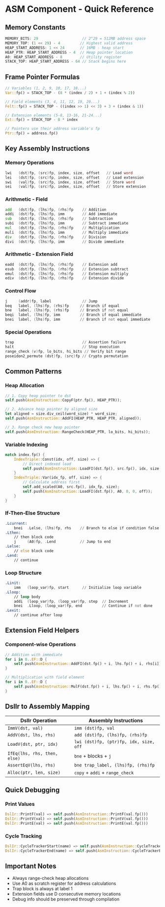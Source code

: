 # ASM Component - Quick Reference

## Memory Constants
```rust
MEMORY_BITS: 29                    // 2^29 = 512MB address space
MEMORY_TOP: (1 << 29) - 4         // Highest valid address
HEAP_START_ADDRESS: 1 << 24       // 16MB - heap start
HEAP_PTR: HEAP_START_ADDRESS - 4  // Heap pointer location
A0: HEAP_START_ADDRESS - 8        // Utility register
STACK_TOP: HEAP_START_ADDRESS - 64 // Stack begins here
```

## Frame Pointer Formulas
```rust
// Variables (1, 2, 9, 10, 17, 18...)
Var::fp() = STACK_TOP - (8 * (index / 2) + 1 + (index % 2))

// Field elements (3, 4, 11, 12, 19, 20...)  
Felt::fp() = STACK_TOP - ((index >> 1) << 3) + 3 + (index & 1))

// Extension elements (5-8, 13-16, 21-24...)
Ext::fp() = STACK_TOP - 8 * index

// Pointers use their address variable's fp
Ptr::fp() = address.fp()
```

## Key Assembly Instructions

### Memory Operations
```asm
lwi   (dst)fp, (src)fp, index, size, offset   // Load word
lei   (dst)fp, (src)fp, index, size, offset   // Load extension
swi   (val)fp, (src)fp, index, size, offset   // Store word
sei   (val)fp, (src)fp, index, size, offset   // Store extension
```

### Arithmetic - Field
```asm
add   (dst)fp, (lhs)fp, (rhs)fp    // Addition
addi  (dst)fp, (lhs)fp, imm        // Add immediate
sub   (dst)fp, (lhs)fp, (rhs)fp    // Subtraction
subi  (dst)fp, (lhs)fp, imm        // Subtract immediate
mul   (dst)fp, (lhs)fp, (rhs)fp    // Multiplication
muli  (dst)fp, (lhs)fp, imm        // Multiply immediate
div   (dst)fp, (lhs)fp, (rhs)fp    // Division
divi  (dst)fp, (lhs)fp, imm        // Divide immediate
```

### Arithmetic - Extension Field
```asm
eadd  (dst)fp, (lhs)fp, (rhs)fp    // Extension add
esub  (dst)fp, (lhs)fp, (rhs)fp    // Extension subtract
emul  (dst)fp, (lhs)fp, (rhs)fp    // Extension multiply
ediv  (dst)fp, (lhs)fp, (rhs)fp    // Extension divide
```

### Control Flow
```asm
j     (addr)fp, label              // Jump
beq   label, (lhs)fp, (rhs)fp     // Branch if equal
bne   label, (lhs)fp, (rhs)fp     // Branch if not equal
beqi  label, (lhs)fp, imm         // Branch if equal immediate
bnei  label, (lhs)fp, imm         // Branch if not equal immediate
```

### Special Operations
```asm
trap                               // Assertion failure
halt                               // Stop execution
range_check (v)fp, lo_bits, hi_bits // Verify bit range
poseidon2_permute (dst)fp, (src)fp // Crypto permutation
```

## Common Patterns

### Heap Allocation
```rust
// 1. Copy heap pointer to dst
self.push(AsmInstruction::CopyF(ptr.fp(), HEAP_PTR));

// 2. Advance heap pointer by aligned size
let aligned = size.div_ceil(word_size) * word_size;
self.push(AsmInstruction::AddFI(HEAP_PTR, HEAP_PTR, aligned));

// 3. Range check new heap pointer
self.push(AsmInstruction::RangeCheck(HEAP_PTR, lo_bits, hi_bits));
```

### Variable Indexing
```rust
match index.fp() {
    IndexTriple::Const(idx, off, size) => {
        // Direct indexed load
        self.push(AsmInstruction::LoadFI(dst.fp(), src.fp(), idx, size, off));
    }
    IndexTriple::Var(idx_fp, off, size) => {
        // Calculate address first
        self.add_scaled(A0, src.fp(), idx_fp, size);
        self.push(AsmInstruction::LoadFI(dst.fp(), A0, 0, 0, off));
    }
}
```

### If-Then-Else Structure
```asm
.Lcurrent:
    bnei  .Lelse, (lhs)fp, rhs    // Branch to else if condition false
.Lthen:
    // then block code
    j     (A0)fp, .Lend           // Jump to end
.Lelse:
    // else block code
.Lend:
    // continue
```

### Loop Structure
```asm
.Linit:
    imm   (loop_var)fp, start      // Initialize loop variable
.Lloop:
    // loop body
    addi  (loop_var)fp, (loop_var)fp, step  // Increment
    bnei  .Lloop, (loop_var)fp, end         // Continue if not done
.Lexit:
    // continue after loop
```

## Extension Field Helpers

### Component-wise Operations
```rust
// Addition with immediate
for i in 0..EF::D {
    self.push(AsmInstruction::AddFI(dst.fp() + i, lhs.fp() + i, rhs[i]));
}

// Multiplication with field element
for i in 0..EF::D {
    self.push(AsmInstruction::MulF(dst.fp() + i, lhs.fp() + i, rhs.fp()));
}
```

## DslIr to Assembly Mapping

| DslIr Operation | Assembly Instructions |
|----------------|----------------------|
| `ImmV(dst, val)` | `imm (dst)fp, val` |
| `AddV(dst, lhs, rhs)` | `add (dst)fp, (lhs)fp, (rhs)fp` |
| `LoadV(dst, ptr, idx)` | `lwi (dst)fp, (ptr)fp, idx, size, off` |
| `IfEq(lhs, rhs, then, else)` | `bne` + blocks + `j` |
| `AssertEqV(lhs, rhs)` | `bne trap_label, (lhs)fp, (rhs)fp` |
| `Alloc(ptr, len, size)` | `copy` + `addi` + `range_check` |

## Quick Debugging

### Print Values
```rust
DslIr::PrintF(val) => self.push(AsmInstruction::PrintF(val.fp()))
DslIr::PrintV(val) => self.push(AsmInstruction::PrintV(val.fp()))
DslIr::PrintE(val) => self.push(AsmInstruction::PrintE(val.fp()))
```

### Cycle Tracking
```rust
DslIr::CycleTrackerStart(name) => self.push(AsmInstruction::CycleTrackerStart())
DslIr::CycleTrackerEnd(name) => self.push(AsmInstruction::CycleTrackerEnd())
```

## Important Notes
- Always range-check heap allocations
- Use A0 as scratch register for address calculations
- Trap block is always at label 1
- Extension fields use D consecutive memory locations
- Debug info should be preserved through compilation